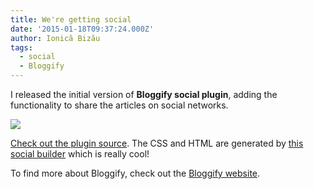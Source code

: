 ```yaml
---
title: We're getting social
date: '2015-01-18T09:37:24.000Z'
author: Ionică Bizău
tags:
  - social
  - Bloggify
---
```

I released the initial version of **Bloggify social plugin**, adding the functionality to share the articles on social networks.

![](https://i.imgur.com/ORDvABt.png)

[Check out the plugin source](https://github.com/Bloggify/social). The CSS and HTML are generated by [this social builder](https://github.com/mojotech/social-builder) which is really cool!

To find more about Bloggify, check out the [Bloggify website](http://bloggify.org/).
